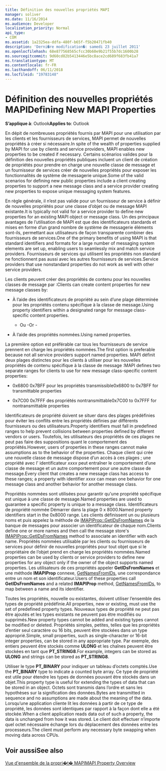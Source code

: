 ```yaml
---
title: Définition des nouvelles propriétés MAPI
manager: soliver
ms.date: 11/16/2014
ms.audience: Developer
localization_priority: Normal
api_type:
- COM
ms.assetid: 1a2325ea-ddfa-480f-b65f-f5b20471fb40
description: 'Derni�re modification�: samedi 23 juillet 2011'
ms.openlocfilehash: 68e877568565cfcc30b60e9b21f55b7dc1600b28
ms.sourcegitcommit: 9d60cd82b5413446e5bc8ace2cd689f683fb41a7
ms.translationtype: MT
ms.contentlocale: fr-FR
ms.lasthandoff: 06/11/2018
ms.locfileid: "19783148"
---
```

# <a name="defining-new-mapi-properties"></a><span data-ttu-id="dd342-103">Définition des nouvelles propriétés MAPI</span><span class="sxs-lookup"><span data-stu-id="dd342-103">Defining New MAPI Properties</span></span>

  
  
<span data-ttu-id="dd342-104">**S’applique à**: Outlook</span><span class="sxs-lookup"><span data-stu-id="dd342-104">**Applies to**: Outlook</span></span> 
  
<span data-ttu-id="dd342-105">En dépit de nombreuses propriétés fournis par MAPI pour une utilisation par les clients et les fournisseurs de services, MAPI permet de nouvelles propriétés à créer si nécessaire.</span><span class="sxs-lookup"><span data-stu-id="dd342-105">In spite of the wealth of properties supplied by MAPI for use by clients and service providers, MAPI enables new properties to be created if necessary.</span></span> <span data-ttu-id="dd342-106">Certains scénarios valides pour la définition des nouvelles propriétés publiques incluent un client de création de propriétés pour prendre en charge une nouvelle classe de message et un fournisseur de services créer de nouvelles propriétés pour exposer les fonctionnalités de système de messagerie unique.</span><span class="sxs-lookup"><span data-stu-id="dd342-106">Some of the valid scenarios for defining new public properties include a client creating properties to support a new message class and a service provider creating new properties to expose unique messaging system features.</span></span>
  
<span data-ttu-id="dd342-107">En règle générale, il n’est pas valide pour un fournisseur de service à définir de nouvelles propriétés pour une classe d’objet ou de message MAPI existante.</span><span class="sxs-lookup"><span data-stu-id="dd342-107">It is typically not valid for a service provider to define new properties for an existing MAPI object or message class.</span></span> <span data-ttu-id="dd342-108">Un des principaux avantages de l’utilisation de MAPI est que des identificateurs standards et mises en forme d’un grand nombre de système de messagerie éléments sont-ils, permettant aux utilisateurs de façon transparente combiner des fournisseurs de services.</span><span class="sxs-lookup"><span data-stu-id="dd342-108">One of the primary benefits of using MAPI is that standard identifiers and formats for a large number of messaging system elements are set up, enabling users to seamlessly mix and match service providers.</span></span> <span data-ttu-id="dd342-109">Fournisseurs de services qui utilisent les propriétés non standard ne fonctionnent pas aussi avec les autres fournisseurs de services.</span><span class="sxs-lookup"><span data-stu-id="dd342-109">Service providers that use nonstandard properties do not work as well with other service providers.</span></span> 
  
<span data-ttu-id="dd342-110">Les clients peuvent créer des propriétés de contenu pour les nouvelles classes de message par :</span><span class="sxs-lookup"><span data-stu-id="dd342-110">Clients can create content properties for new message classes by:</span></span>
  
- <span data-ttu-id="dd342-111">À l’aide des identificateurs de propriété au sein d’une plage déterminée pour les propriétés contenu spécifique à la classe de message.</span><span class="sxs-lookup"><span data-stu-id="dd342-111">Using property identifiers within a designated range for message class-specific content properties.</span></span>
    
    - <span data-ttu-id="dd342-112">Ou -</span><span class="sxs-lookup"><span data-stu-id="dd342-112">Or -</span></span>
    
- <span data-ttu-id="dd342-113">À l’aide des propriétés nommées.</span><span class="sxs-lookup"><span data-stu-id="dd342-113">Using named properties.</span></span> 
    
<span data-ttu-id="dd342-114">La première option est préférable car tous les fournisseurs de service prennent en charge les propriétés nommées.</span><span class="sxs-lookup"><span data-stu-id="dd342-114">The first option is preferable because not all service providers support named properties.</span></span> <span data-ttu-id="dd342-115">MAPI définit deux plages distinctes pour les clients à utiliser pour les nouvelles propriétés de contenu spécifique à la classe de message :</span><span class="sxs-lookup"><span data-stu-id="dd342-115">MAPI defines two separate ranges for clients to use for new message class-specific content properties:</span></span>
  
- <span data-ttu-id="dd342-116">0x6800 0x7BFF pour les propriétés transmissible</span><span class="sxs-lookup"><span data-stu-id="dd342-116">0x6800 to 0x7BFF for transmittable properties</span></span>
    
- <span data-ttu-id="dd342-117">0x7C00 0x7FFF des propriétés nontransmittable</span><span class="sxs-lookup"><span data-stu-id="dd342-117">0x7C00 to 0x7FFF for nontransmittable properties</span></span>
    
<span data-ttu-id="dd342-118">Identificateurs de propriété doivent se situer dans des plages prédéfinies pour éviter les conflits entre les propriétés définies par différents fournisseurs ou des utilisateurs.</span><span class="sxs-lookup"><span data-stu-id="dd342-118">Property identifiers must fall in predefined ranges to help prevent collisions between properties defined by different vendors or users.</span></span> <span data-ttu-id="dd342-119">Toutefois, les utilisateurs des propriétés de ces plages ne peut pas faire des suppositions quant le comportement des propriétés.</span><span class="sxs-lookup"><span data-stu-id="dd342-119">However, users of properties in these ranges cannot make assumptions as to the behavior of the properties.</span></span> <span data-ttu-id="dd342-120">Chaque client qui crée une nouvelle classe de message dispose d’un accès à ces plages ; une propriété avec l' identificateur _xxxx_ peut entraîner le comportement d’une classe de message et un autre comportement pour une autre classe de message.</span><span class="sxs-lookup"><span data-stu-id="dd342-120">Every client that creates a new message class has access to these ranges; a property with identifier  _xxxx_ can mean one behavior for one message class and another behavior for another message class.</span></span> 
  
<span data-ttu-id="dd342-121">Propriétés nommées sont utilisées pour garantir qu'une propriété spécifique est unique à une classe de message.</span><span class="sxs-lookup"><span data-stu-id="dd342-121">Named properties are used to guarantee a specific property is unique to a message class.</span></span> <span data-ttu-id="dd342-122">Identificateurs de propriété nommée Démarrer dans la plage 0 x 8000.</span><span class="sxs-lookup"><span data-stu-id="dd342-122">Named property identifiers start in the 0x8000 range.</span></span> <span data-ttu-id="dd342-123">Les clients définissent un ou plusieurs noms et puis appelez la méthode de [IMAPIProp::GetIDsFromNames](imapiprop-getidsfromnames.md) de la banque de messages pour associer un identificateur de chaque nom.</span><span class="sxs-lookup"><span data-stu-id="dd342-123">Clients define one or more names and then call the message store's [IMAPIProp::GetIDsFromNames](imapiprop-getidsfromnames.md) method to associate an identifier with each name.</span></span> <span data-ttu-id="dd342-124">Propriétés nommées utilisable par les clients ou fournisseurs de services pour définir de nouvelles propriétés pour tout objet que si le propriétaire de l’objet prend en charge les propriétés nommées.</span><span class="sxs-lookup"><span data-stu-id="dd342-124">Named properties can be used by clients or service providers to define new properties for any object only if the owner of the object supports named properties.</span></span> <span data-ttu-id="dd342-125">Les utilisateurs de ces propriétés appeler **GetIDsFromNames** et une méthode **IMAPIProp** connexe, [GetNamesFromIDs](imapiprop-getnamesfromids.md), une correspondance entre un nom et son identificateur.</span><span class="sxs-lookup"><span data-stu-id="dd342-125">Users of these properties call **GetIDsFromNames** and a related **IMAPIProp** method, [GetNamesFromIDs](imapiprop-getnamesfromids.md), to map between a name and its identifier.</span></span>
  
<span data-ttu-id="dd342-126">Toutes les propriétés, nouvelle ou existantes, doivent utiliser l’ensemble des types de propriété prédéfinie.</span><span class="sxs-lookup"><span data-stu-id="dd342-126">All properties, new or existing, must use the set of predefined property types.</span></span> <span data-ttu-id="dd342-127">Nouveaux types de propriété ne peut pas être ajoutés et les types existants ne peuvent pas être modifiés ou supprimés.</span><span class="sxs-lookup"><span data-stu-id="dd342-127">New property types cannot be added and existing types cannot be modified or deleted.</span></span> <span data-ttu-id="dd342-128">Propriétés simples, petites, telles que les propriétés d’entier seul caractère ou 16 bits, peuvent être stockées dans un type approprié.</span><span class="sxs-lookup"><span data-stu-id="dd342-128">Simple, small properties, such as single-character or 16-bit integer properties, can be stored in any appropriate type.</span></span> <span data-ttu-id="dd342-129">Par exemple, des entiers peuvent être stockés comme **ULONG** et les chaînes peuvent être stockées en tant que **PT_STRING8**.</span><span class="sxs-lookup"><span data-stu-id="dd342-129">For example, integers can be stored as **ULONG** and strings can be stored as **PT_STRING8**.</span></span> 
  
<span data-ttu-id="dd342-130">Utiliser le type **PT_BINARY** pour indiquer un tableau d’octets comptés.</span><span class="sxs-lookup"><span data-stu-id="dd342-130">Use the **PT_BINARY** type to indicate a counted byte array.</span></span> <span data-ttu-id="dd342-131">Ce type de propriété est utile pour étendre les types de données pouvant être stockés dans un objet.</span><span class="sxs-lookup"><span data-stu-id="dd342-131">This property type is useful for extending the types of data that can be stored in an object.</span></span> <span data-ttu-id="dd342-132">Octets sont transmis dans l’ordre et sans les hypothèses sur la signification des données.</span><span class="sxs-lookup"><span data-stu-id="dd342-132">Bytes are transmitted in sequence and no assumptions are made about the meaning of the data.</span></span> <span data-ttu-id="dd342-133">Lorsqu’une application cliente lit les données à partir de ce type de propriété, les données sont identiques par rapport à la façon dont elle a été stockée.</span><span class="sxs-lookup"><span data-stu-id="dd342-133">When a client application reads data out of such a property, the data is unchanged from how it was stored.</span></span> <span data-ttu-id="dd342-134">Le client doit effectuer n’importe quel octet nécessaire échange lors du déplacement des données entre les processeurs.</span><span class="sxs-lookup"><span data-stu-id="dd342-134">The client must perform any necessary byte swapping when moving data across CPUs.</span></span> 
  
## <a name="see-also"></a><span data-ttu-id="dd342-135">Voir aussi</span><span class="sxs-lookup"><span data-stu-id="dd342-135">See also</span></span>



[<span data-ttu-id="dd342-136">Vue d'ensemble de la propri�t� MAPI</span><span class="sxs-lookup"><span data-stu-id="dd342-136">MAPI Property Overview</span></span>](mapi-property-overview.md)

